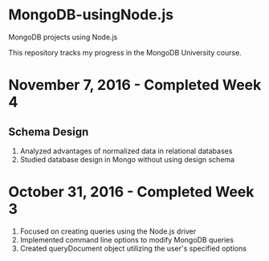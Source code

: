 # MongoDB-usingNode.js
MongoDB projects using Node.js

This repository tracks my progress in the MongoDB University course.

# November 7, 2016 - Completed Week 4
## Schema Design
1. Analyzed advantages of normalized data in relational databases
2. Studied database design in Mongo without using design schema

# October 31, 2016 - Completed Week 3
1. Focused on creating queries using the Node.js driver
2. Implemented command line options to modify MongoDB queries
3. Created queryDocument object utilizing the user's specified options


